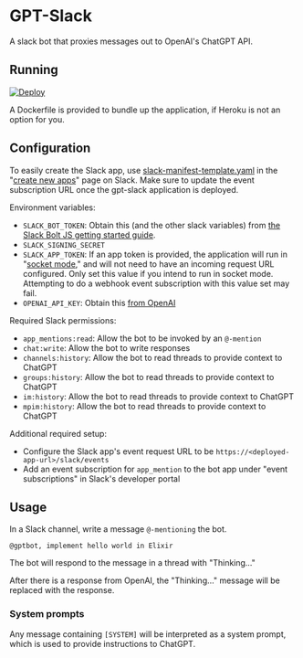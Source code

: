 # GPT-Slack

A slack bot that proxies messages out to OpenAI's ChatGPT API.

## Running

[![Deploy](https://www.herokucdn.com/deploy/button.svg)](https://heroku.com/deploy?template=https://github.com/ChristianAlexander/gpt-slack)

A Dockerfile is provided to bundle up the application, if Heroku is not an option for you.

## Configuration

To easily create the Slack app, use [slack-manifest-template.yaml](./slack-manifest-template.yaml) in the "[create new apps](https://api.slack.com/apps)" page on Slack. Make sure to update the event subscription URL once the gpt-slack application is deployed.

Environment variables:

- `SLACK_BOT_TOKEN`: Obtain this (and the other slack variables) from [the Slack Bolt JS getting started guide](https://slack.dev/bolt-js/tutorial/getting-started#tokens-and-installing-apps).
- `SLACK_SIGNING_SECRET`
- `SLACK_APP_TOKEN`: If an app token is provided, the application will run in "[socket mode](https://api.slack.com/apis/connections/socket)," and will not need to have an incoming request URL configured. Only set this value if you intend to run in socket mode. Attempting to do a webhook event subscription with this value set may fail.
- `OPENAI_API_KEY`: Obtain this [from OpenAI](https://platform.openai.com/account/api-keys)

Required Slack permissions:

- `app_mentions:read`: Allow the bot to be invoked by an `@-mention`
- `chat:write`: Allow the bot to write responses
- `channels:history`: Allow the bot to read threads to provide context to ChatGPT
- `groups:history`: Allow the bot to read threads to provide context to ChatGPT
- `im:history`: Allow the bot to read threads to provide context to ChatGPT
- `mpim:history`: Allow the bot to read threads to provide context to ChatGPT

Additional required setup:

- Configure the Slack app's event request URL to be `https://<deployed-app-url>/slack/events`
- Add an event subscription for `app_mention` to the bot app under "event subscriptions" in Slack's developer portal

## Usage

In a Slack channel, write a message `@-mentioning` the bot.

```
@gptbot, implement hello world in Elixir
```

The bot will respond to the message in a thread with "Thinking…"

After there is a response from OpenAI, the "Thinking…" message will be replaced with the response.

### System prompts

Any message containing `[SYSTEM]` will be interpreted as a system prompt, which is used to provide instructions to ChatGPT.
